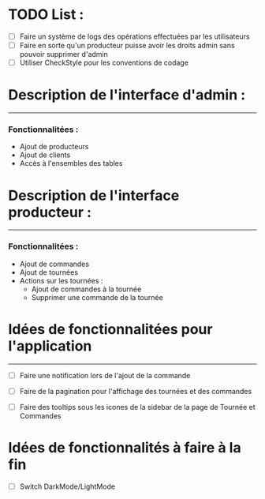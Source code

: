 # TODO List :

- [ ] Faire un système de logs des opérations effectuées par les utilisateurs
- [ ] Faire en sorte qu'un producteur puisse avoir les droits admin sans pouvoir supprimer d'admin
- [ ] Utiliser CheckStyle pour les conventions de codage

# Description de l'interface d'admin :
---

### Fonctionnalitées :

- Ajout de producteurs
- Ajout de clients
- Accès à l'ensembles des tables

# Description de l'interface producteur :
---

### Fonctionnalitées :

- Ajout de commandes
- Ajout de tournées
- Actions sur les tournées :
    - Ajout de commandes à la tournée
    - Supprimer une commande de la tournée

# Idées de fonctionnalitées pour l'application
---

- [ ] Faire une notification lors de l'ajout de la commande
- [ ] Faire de la pagination pour l'affichage des tournées et des commandes
- [ ] Faire des tooltips sous les icones de la sidebar de la page de Tournée et Commandes


# Idées de fonctionnalités à faire à la fin

- [ ] Switch DarkMode/LightMode